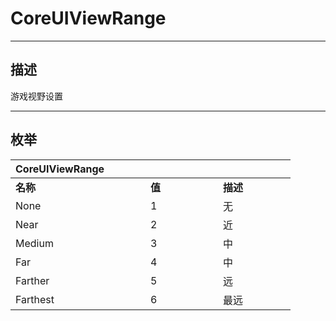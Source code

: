 # CoreUIViewRange

------------------------------------------------------------------------------------------
## 描述

游戏视野设置

------------------------------------------------------------------------------------------
## 枚举

|<div style="width:200px">CoreUIViewRange</div>|<div style="width:100px"></div>|<div style="width:100px"></div>|
|:---|:---|:---|
|**名称**|**值**|**描述**|
|None|1|无|
|Near|2|近|
|Medium|3|中|
|Far|4|中|
|Farther|5|远|
|Farthest|6|最远|
